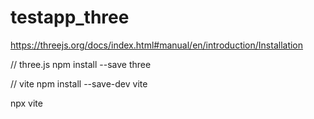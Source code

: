 # testapp_three

https://threejs.org/docs/index.html#manual/en/introduction/Installation

// three.js
npm install --save three

// vite
npm install --save-dev vite

npx vite
